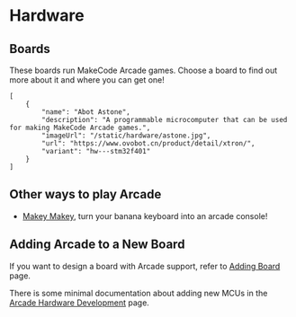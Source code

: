 # Hardware

## Boards

These boards run MakeCode Arcade games. Choose a board to find out more about it and where you can get one!

```codecard
[
    {
        "name": "Abot Astone",
        "description": "A programmable microcomputer that can be used for making MakeCode Arcade games.",
        "imageUrl": "/static/hardware/astone.jpg",
        "url": "https://www.ovobot.cn/product/detail/xtron/",
        "variant": "hw---stm32f401"
    }
]
```

## Other ways to play Arcade

* [Makey Makey](/hardware/makey-makey), turn your banana keyboard into an arcade console!

## Adding Arcade to a New Board

If you want to design a board with Arcade support, refer to [Adding Board](/hardware/adding) page.

There is some minimal documentation about adding new MCUs in the
[Arcade Hardware Development](/hardware/dev) page.
